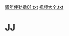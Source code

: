 [骚年使劲撸01.txt](https://github.com/tam013/JJ/files/8465645/01.txt)
[视频大全.txt](https://github.com/tam013/JJ/files/8465603/default.txt)
# JJ
